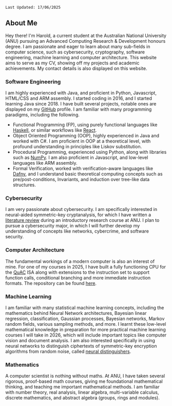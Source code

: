 `Last Updated: 17/06/2025`

## About Me

Hey there! I'm Harold, a current student at the Australian National University (ANU) pursuing an Advanced
Computing Research & Development honours degree. I am passionate and eager to learn about many sub-fields in 
computer science, such as cybersecurity, cryptography, software engineering, machine learning and computer architecture.
This website aims to serve as my CV, showing off my projects and academic achievements. My contact details is also
displayed on this website. 

### Software Engineering

I am highly experienced with Java, and proficient in Python, Javascript, HTML/CSS and ARM assembly. I started coding
in 2016, and I started learning Java since 2018. I have built several projects, notable ones are displayed on my [GitHub](https://github.com/LaFriska)
profile. I am familiar with many programming paradigms, including the following.
- Functional Programming (FP), using purely functional languages like [Haskell](https://www.haskell.org/), or similar workflows like [React](https://react.dev/).
- Object Oriented Programming (OOP), highly experienced in Java and worked with C#. I am proficient in OOP at a theoretical level, with profound understanding in principles like Liskov substitution.
- Procedural Programming, experienced using Python, along with libraries such as [NumPy](https://numpy.org/). I am also proficient in Javascript, and low-level languages like ARM assembly. 
- Formal Verification, worked with verification-aware languages like [Dafny](https://dafny.org/), and I understand basic theoretical computing concepts such as pre/post-conditions, Invariants, and induction over tree-like data structures.

### Cybersecurity

I am very passionate about cybersecurity. I am specifically interested in neural-aided symmetric-key cryptanalysis, for which
I have written a [literature review](https://www.researchgate.net/publication/392693096_Six_Years_of_Neural_Distinguishers_Implications_on_Cryptanalysis_of_Advanced_Encryption_Standard)
during an introductory research course at ANU. I plan to pursue a cybersecurity major, in which I will further develop my
understanding of concepts like networks, cybercrime, and software security. 

### Computer Architecture

The fundamental workings of a modern computer is also an interest of mine. For one of my courses in 2025, I have built a fully functioning
CPU for the [QuAC](https://comp.anu.edu.au/courses/engn2219/resources/QuAC-ISA/) ISA along with extensions to the instruction
set to support function calls, conditional branching and more immediate instruction formats. The repository can be found
[here](https://github.com/LaFriska/quac-microarchitecture).

### Machine Learning

I am familiar with many statistical machine learning concepts, including the mathematics behind Neural Network architectures, Bayesian
linear regression, classification, Gaussian processes, Bayesian networks, Markov random fields, various sampling methods,
and more. I learnt these low-level mathematical knowledge in preparation for more practical machine learning courses I will
take in 2026, which will include important topics like computer vision and document analysis. I am also interested
specifically in using neural networks to distinguish ciphertexts of symmetric-key encryption algorithms from random noise,
called [neural distinguishers](https://link.springer.com/chapter/10.1007/978-3-030-26951-7_6).

### Mathematics

A computer scientist is nothing without maths. At ANU, I have taken several rigorous, proof-based math courses, giving me
foundational mathematical thinking, and teaching me important mathematical methods. I am familiar with number theory,
real analysis, linear algebra, multi-variable calculus, discrete mathematics, and abstract algebra (groups, rings and modules).